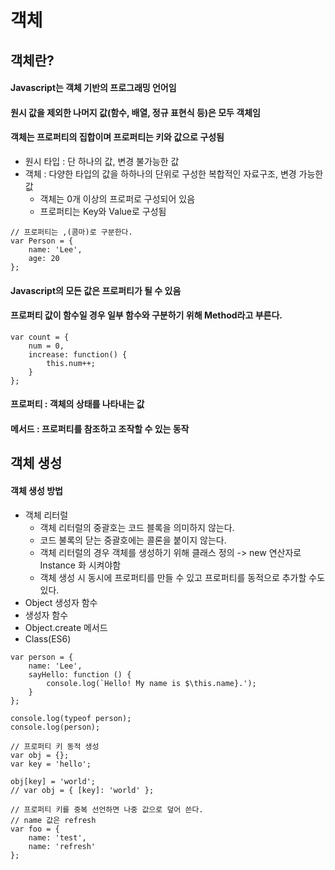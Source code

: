# 객체
## 객체란?
#### Javascript는 객체 기반의 프로그래밍 언어임
#### 원시 값을 제외한 나머지 값(함수, 배열, 정규 표현식 등)은 모두 객체임
#### 객체는 프로퍼티의 집합이며 프로퍼티는 키와 값으로 구성됨

* 원시 타입 : 단 하나의 값, 변경 불가능한 값
* 객체 : 다양한 타입의 값을 하하나의 단위로 구성한 복합적인 자료구조, 변경 가능한 값
  * 객체는 0개 이상의 프로퍼로 구성되어 있음
  * 프로퍼티는 Key와 Value로 구성됨
```ecmascript 6
// 프로퍼티는 ,(콤마)로 구분한다.
var Person = {
    name: 'Lee',
    age: 20
};
```
#### Javascript의 모든 값은 프로퍼티가 될 수 있음
#### 프로퍼티 값이 함수일 경우 일부 함수와 구분하기 위해 Method라고 부른다.
```ecmascript 6
var count = {
    num = 0,
    increase: function() {
        this.num++;
    }
};
```
#### 프로퍼티 : 객체의 상태를 나타내는 값
#### 메서드 : 프로퍼티를 참조하고 조작할 수 있는 동작

## 객체 생성
#### 객체 생성 방법
* 객체 리터럴
  * 객체 리터럴의 중괄호는 코드 블록을 의미하지 않는다.
  * 코드 불록의 닫는 중괄호에는 콜론을 붙이지 않는다.
  * 객체 리터럴의 경우 객체를 생성하기 위해 클래스 정의 -> new 연산자로 Instance 화 시켜야함
  * 객체 생성 시 동시에 프로퍼티를 만들 수 있고 프로퍼티를 동적으로 추가할 수도 있다.
* Object 생성자 함수
* 생성자 함수
* Object.create 메서드
* Class(ES6)

```ecmascript 6
var person = {
    name: 'Lee',
    sayHello: function () {
        console.log(`Hello! My name is $\this.name}.');
    }
};

console.log(typeof person);
console.log(person);
```

```ecmascript 6
// 프로퍼티 키 동적 생성
var obj = {};
var key = 'hello';

obj[key] = 'world';
// var obj = { [key]: 'world' };

// 프로퍼티 키를 중복 선언하면 나중 값으로 덮어 쓴다.
// name 값은 refresh
var foo = {
    name: 'test',
    name: 'refresh'
};

```

